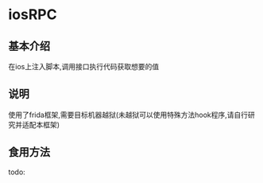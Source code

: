 # iosRPC

## 基本介绍

在ios上注入脚本,调用接口执行代码获取想要的值

## 说明

使用了frida框架,需要目标机器越狱(未越狱可以使用特殊方法hook程序,请自行研究并适配本框架)

## 食用方法

todo: